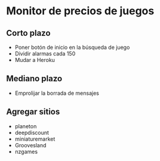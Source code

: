Monitor de precios de juegos
=====

Corto plazo
-----------
- Poner botón de inicio en la búsqueda de juego
- Dividir alarmas cada 150
- Mudar a Heroku

Mediano plazo
-------------
- Emprolijar la borrada de mensajes

Agregar sitios
------
- planeton
- deepdiscount
- miniaturemarket
- Groovesland
- nzgames 